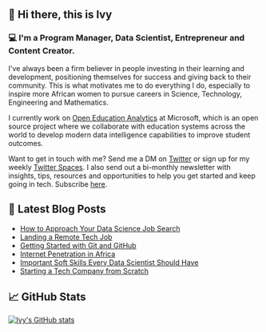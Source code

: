 ## 🤩 Hi there, this is Ivy

### 💻 I'm a Program Manager, Data Scientist, Entrepreneur and Content Creator.

I've always been a firm believer in people investing in their learning and development, positioning themselves for success and giving back to their community. This is what motivates me to do everything I do, especially to inspire more African women to pursue careers in Science, Technology, Engineering and Mathematics.

I currently work on [Open Education Analytics](https://github.com/microsoft/OpenEduAnalytics) at Microsoft, which is an open source project where we collaborate with education systems across the world to develop modern data intelligence capabilities to improve student outcomes.

Want to get in touch with me? Send me a DM on [Twitter](https://twitter.com/ivybarley) or sign up for my weekly [Twitter Spaces](http://spaceswithivy.com). I also send out a bi-monthly newsletter with insights, tips, resources and opportunities to help you get started and keep going in tech. Subscribe [here](https://www.getrevue.co/profile/ivybarley).


## 📝 Latest Blog Posts
- [How to Approach Your Data Science Job Search](https://medium.com/@ivybarley/how-to-approach-your-data-science-job-search-279d565c7ce7)
- [Landing a Remote Tech Job](https://medium.com/@ivybarley/tips-to-help-you-land-a-remote-tech-job-cd45f91a6060)
- [Getting Started with Git and GitHub](https://medium.com/@ivybarley/git-and-github-for-data-scientists-getting-started-b023b10a9c3e)
- [Internet Penetration in Africa](https://medium.com/@ivybarley/internet-penetration-in-africa-7d76ec2f44f0)
- [Important Soft Skills Every Data Scientist Should Have](https://medium.com/@ivybarley/important-soft-skills-to-have-as-a-data-scientist-927f151eb6db)
- [Starting a Tech Company from Scratch](https://medium.com/@ivybarley/what-to-know-to-get-started-as-a-tech-entrepreneur-efec83c0a73f)

## 📈 GitHub Stats 

[![Ivy's GitHub stats](https://github-readme-stats.vercel.app/api?username=ivybarley)](https://github.com/ivybarley)

